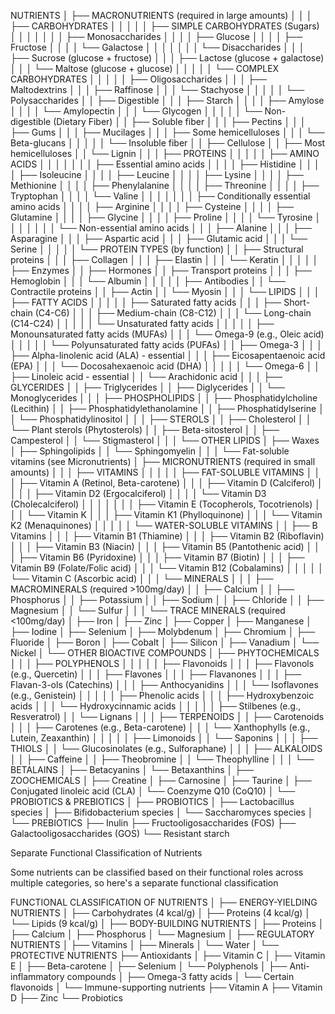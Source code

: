 
NUTRIENTS
│
├── MACRONUTRIENTS (required in large amounts)
│   │
│   ├── CARBOHYDRATES
│   │   │
│   │   ├── SIMPLE CARBOHYDRATES (Sugars)
│   │   │   │
│   │   │   ├── Monosaccharides
│   │   │   │   ├── Glucose
│   │   │   │   ├── Fructose
│   │   │   │   └── Galactose
│   │   │   │
│   │   │   └── Disaccharides
│   │   │       ├── Sucrose (glucose + fructose)
│   │   │       ├── Lactose (glucose + galactose)
│   │   │       └── Maltose (glucose + glucose)
│   │   │
│   │   └── COMPLEX CARBOHYDRATES
│   │       │
│   │       ├── Oligosaccharides
│   │       │   ├── Maltodextrins
│   │       │   ├── Raffinose
│   │       │   └── Stachyose
│   │       │
│   │       └── Polysaccharides
│   │           ├── Digestible
│   │           │   ├── Starch
│   │           │   │   ├── Amylose
│   │           │   │   └── Amylopectin
│   │           │   └── Glycogen
│   │           │
│   │           └── Non-digestible (Dietary Fiber)
│   │               ├── Soluble fiber
│   │               │   ├── Pectins
│   │               │   ├── Gums
│   │               │   ├── Mucilages
│   │               │   ├── Some hemicelluloses
│   │               │   └── Beta-glucans
│   │               │
│   │               └── Insoluble fiber
│   │                   ├── Cellulose
│   │                   ├── Most hemicelluloses
│   │                   └── Lignin
│   │
│   ├── PROTEINS
│   │   │
│   │   ├── AMINO ACIDS
│   │   │   │
│   │   │   ├── Essential amino acids
│   │   │   │   ├── Histidine
│   │   │   │   ├── Isoleucine
│   │   │   │   ├── Leucine
│   │   │   │   ├── Lysine
│   │   │   │   ├── Methionine
│   │   │   │   ├── Phenylalanine
│   │   │   │   ├── Threonine
│   │   │   │   ├── Tryptophan
│   │   │   │   └── Valine
│   │   │   │
│   │   │   ├── Conditionally essential amino acids
│   │   │   │   ├── Arginine
│   │   │   │   ├── Cysteine
│   │   │   │   ├── Glutamine
│   │   │   │   ├── Glycine
│   │   │   │   ├── Proline
│   │   │   │   └── Tyrosine
│   │   │   │
│   │   │   └── Non-essential amino acids
│   │   │       ├── Alanine
│   │   │       ├── Asparagine
│   │   │       ├── Aspartic acid
│   │   │       ├── Glutamic acid
│   │   │       └── Serine
│   │   │
│   │   └── PROTEIN TYPES (by function)
│   │       ├── Structural proteins
│   │       │   ├── Collagen
│   │       │   ├── Elastin
│   │       │   └── Keratin
│   │       │
│   │       ├── Enzymes
│   │       ├── Hormones
│   │       ├── Transport proteins
│   │       │   ├── Hemoglobin
│   │       │   └── Albumin
│   │       │
│   │       ├── Antibodies
│   │       └── Contractile proteins
│   │           ├── Actin
│   │           └── Myosin
│   │
│   └── LIPIDS
│       │
│       ├── FATTY ACIDS
│       │   │
│       │   ├── Saturated fatty acids
│       │   │   ├── Short-chain (C4-C6)
│       │   │   ├── Medium-chain (C8-C12)
│       │   │   └── Long-chain (C14-C24)
│       │   │
│       │   └── Unsaturated fatty acids
│       │       │
│       │       ├── Monounsaturated fatty acids (MUFAs)
│       │       │   └── Omega-9 (e.g., Oleic acid)
│       │       │
│       │       └── Polyunsaturated fatty acids (PUFAs)
│       │           ├── Omega-3
│       │           │   ├── Alpha-linolenic acid (ALA) - essential
│       │           │   ├── Eicosapentaenoic acid (EPA)
│       │           │   └── Docosahexaenoic acid (DHA)
│       │           │
│       │           └── Omega-6
│       │               ├── Linoleic acid - essential
│       │               └── Arachidonic acid
│       │
│       ├── GLYCERIDES
│       │   ├── Triglycerides
│       │   ├── Diglycerides
│       │   └── Monoglycerides
│       │
│       ├── PHOSPHOLIPIDS
│       │   ├── Phosphatidylcholine (Lecithin)
│       │   ├── Phosphatidylethanolamine
│       │   ├── Phosphatidylserine
│       │   └── Phosphatidylinositol
│       │
│       ├── STEROLS
│       │   ├── Cholesterol
│       │   └── Plant sterols (Phytosterols)
│       │       ├── Beta-sitosterol
│       │       ├── Campesterol
│       │       └── Stigmasterol
│       │
│       └── OTHER LIPIDS
│           ├── Waxes
│           ├── Sphingolipids
│           │   └── Sphingomyelin
│           │
│           └── Fat-soluble vitamins (see Micronutrients)
│
├── MICRONUTRIENTS (required in small amounts)
│   │
│   ├── VITAMINS
│   │   │
│   │   ├── FAT-SOLUBLE VITAMINS
│   │   │   ├── Vitamin A (Retinol, Beta-carotene)
│   │   │   ├── Vitamin D (Calciferol)
│   │   │   │   ├── Vitamin D2 (Ergocalciferol)
│   │   │   │   └── Vitamin D3 (Cholecalciferol)
│   │   │   │
│   │   │   ├── Vitamin E (Tocopherols, Tocotrienols)
│   │   │   └── Vitamin K
│   │   │       ├── Vitamin K1 (Phylloquinone)
│   │   │       └── Vitamin K2 (Menaquinones)
│   │   │
│   │   └── WATER-SOLUBLE VITAMINS
│   │       ├── B Vitamins
│   │       │   ├── Vitamin B1 (Thiamine)
│   │       │   ├── Vitamin B2 (Riboflavin)
│   │       │   ├── Vitamin B3 (Niacin)
│   │       │   ├── Vitamin B5 (Pantothenic acid)
│   │       │   ├── Vitamin B6 (Pyridoxine)
│   │       │   ├── Vitamin B7 (Biotin)
│   │       │   ├── Vitamin B9 (Folate/Folic acid)
│   │       │   └── Vitamin B12 (Cobalamins)
│   │       │
│   │       └── Vitamin C (Ascorbic acid)
│   │
│   └── MINERALS
│       │
│       ├── MACROMINERALS (required >100mg/day)
│       │   ├── Calcium
│       │   ├── Phosphorus
│       │   ├── Potassium
│       │   ├── Sodium
│       │   ├── Chloride
│       │   ├── Magnesium
│       │   └── Sulfur
│       │
│       └── TRACE MINERALS (required <100mg/day)
│           ├── Iron
│           ├── Zinc
│           ├── Copper
│           ├── Manganese
│           ├── Iodine
│           ├── Selenium
│           ├── Molybdenum
│           ├── Chromium
│           ├── Fluoride
│           ├── Boron
│           ├── Cobalt
│           ├── Silicon
│           ├── Vanadium
│           └── Nickel
│
└── OTHER BIOACTIVE COMPOUNDS
    │
    ├── PHYTOCHEMICALS
    │   │
    │   ├── POLYPHENOLS
    │   │   │
    │   │   ├── Flavonoids
    │   │   │   ├── Flavonols (e.g., Quercetin)
    │   │   │   ├── Flavones
    │   │   │   ├── Flavanones
    │   │   │   ├── Flavan-3-ols (Catechins)
    │   │   │   ├── Anthocyanidins
    │   │   │   └── Isoflavones (e.g., Genistein)
    │   │   │
    │   │   ├── Phenolic acids
    │   │   │   ├── Hydroxybenzoic acids
    │   │   │   └── Hydroxycinnamic acids
    │   │   │
    │   │   ├── Stilbenes (e.g., Resveratrol)
    │   │   └── Lignans
    │   │
    │   ├── TERPENOIDS
    │   │   ├── Carotenoids
    │   │   │   ├── Carotenes (e.g., Beta-carotene)
    │   │   │   └── Xanthophylls (e.g., Lutein, Zeaxanthin)
    │   │   │
    │   │   ├── Limonoids
    │   │   └── Saponins
    │   │
    │   ├── THIOLS
    │   │   └── Glucosinolates (e.g., Sulforaphane)
    │   │
    │   ├── ALKALOIDS
    │   │   ├── Caffeine
    │   │   ├── Theobromine
    │   │   └── Theophylline
    │   │
    │   └── BETALAINS
    │       ├── Betacyanins
    │       └── Betaxanthins
    │
    ├── ZOOCHEMICALS
    │   ├── Creatine
    │   ├── Carnosine
    │   ├── Taurine
    │   ├── Conjugated linoleic acid (CLA)
    │   └── Coenzyme Q10 (CoQ10)
    │
    └── PROBIOTICS & PREBIOTICS
        │
        ├── PROBIOTICS
        │   ├── Lactobacillus species
        │   ├── Bifidobacterium species
        │   └── Saccharomyces species
        │
        └── PREBIOTICS
            ├── Inulin
            ├── Fructooligosaccharides (FOS)
            ├── Galactooligosaccharides (GOS)
            └── Resistant starch


Separate Functional Classification of Nutrients

Some nutrients can be classified based on their functional roles across multiple categories, so here's a separate functional classification

FUNCTIONAL CLASSIFICATION OF NUTRIENTS
│
├── ENERGY-YIELDING NUTRIENTS
│   ├── Carbohydrates (4 kcal/g)
│   ├── Proteins (4 kcal/g)
│   └── Lipids (9 kcal/g)
│
├── BODY-BUILDING NUTRIENTS
│   ├── Proteins
│   ├── Calcium
│   ├── Phosphorus
│   └── Magnesium
│
├── REGULATORY NUTRIENTS
│   ├── Vitamins
│   ├── Minerals
│   └── Water
│
└── PROTECTIVE NUTRIENTS
    ├── Antioxidants
    │   ├── Vitamin C
    │   ├── Vitamin E
    │   ├── Beta-carotene
    │   ├── Selenium
    │   └── Polyphenols
    │
    ├── Anti-inflammatory compounds
    │   ├── Omega-3 fatty acids
    │   └── Certain flavonoids
    │
    └── Immune-supporting nutrients
        ├── Vitamin A
        ├── Vitamin D
        ├── Zinc
        └── Probiotics
